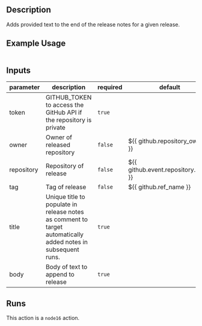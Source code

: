 <!-- action-docs-description -->
## Description

Adds provided text to the end of the release notes for a given release.


<!-- action-docs-description -->

## Example Usage

```yaml

```

<!-- action-docs-inputs -->
## Inputs

| parameter | description | required | default |
| - | - | - | - |
| token | GITHUB_TOKEN to access the GitHub API if the repository is private | `true` |  |
| owner | Owner of released repository | `false` | ${{ github.repository_owner }} |
| repository | Repository of release | `false` | ${{ github.event.repository.name }} |
| tag | Tag of release | `false` | ${{ github.ref_name }} |
| title | Unique title to populate in release notes as comment to target automatically added notes in subsequent runs. | `true` |  |
| body | Body of text to append to release | `true` |  |



<!-- action-docs-inputs -->

<!-- action-docs-outputs -->

<!-- action-docs-outputs -->

<!-- action-docs-runs -->
## Runs

This action is a `node16` action.


<!-- action-docs-runs -->
